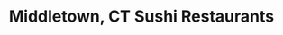 ---
layout: city
title: Middletown, CT Sushi Restaurants
permalink: /connecticut/middletown/
stateAbbr: CT
stateName: Connecticut
cityName: Middletown
---